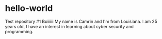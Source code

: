 # hello-world
Test repository #1 Boiiiiii
My name is Camrin and I'm from Louisiana. 
I am 25 years old, I have an interest in learning about cyber security and programming. 
